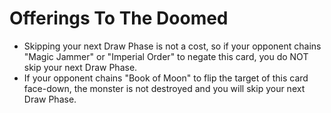 # Offerings To The Doomed

*   Skipping your next Draw Phase is not a cost, so if your opponent chains "Magic Jammer" or "Imperial Order" to negate this card, you do NOT skip your next Draw Phase.
*   If your opponent chains "Book of Moon" to flip the target of this card face-down, the monster is not destroyed and you will skip your next Draw Phase.
